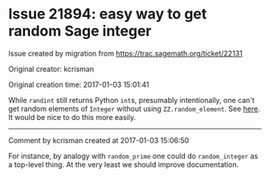 # Issue 21894: easy way to get random Sage integer

Issue created by migration from https://trac.sagemath.org/ticket/22131

Original creator: kcrisman

Original creation time: 2017-01-03 15:01:41

While `randint` still returns Python `int`s, presumably intentionally, one can't get random elements of `Integer` without using `ZZ.random_element`.  See [here](http://doc.sagemath.org/html/en/reference/rings_standard/sage/rings/integer_ring.html#sage.rings.integer_ring.IntegerRing_class.random_element).  It would be nice to do this more easily.


---

Comment by kcrisman created at 2017-01-03 15:06:50

For instance, by analogy with `random_prime` one could do `random_integer` as a top-level thing.  At the very least we should improve documentation.

